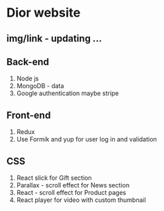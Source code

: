 # Dior website

## img/link - updating ...

## Back-end

1. Node js
2. MongoDB - data
3. Google authentication
   maybe stripe

## Front-end

1. Redux
2. Use Formik and yup for user log in and validation

## CSS

1. React slick for Gift section
2. Parallax - scroll effect for News section
3. React - scroll effect for Product pages
4. React player for video with custom thumbnail
